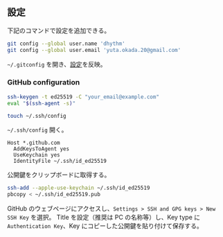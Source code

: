 ## 設定

下記のコマンドで設定を追加できる。

```sh
git config --global user.name 'dhythm'
git config --global user.email 'yuta.okada.20@gmail.com'
```

`~/.gitconfig` を開き、[設定](https://github.com/dhythm/config-public/blob/master/.gitconfig)を反映。

### GitHub configuration

```sh
ssh-keygen -t ed25519 -C "your_email@example.com"
eval "$(ssh-agent -s)"

touch ~/.ssh/config
```

`~/.ssh/config` 開く。

```
Host *.github.com
  AddKeysToAgent yes
  UseKeychain yes
  IdentityFile ~/.ssh/id_ed25519
```

公開鍵をクリップボードに取得する。

```sh
ssh-add --apple-use-keychain ~/.ssh/id_ed25519
pbcopy < ~/.ssh/id_ed25519.pub
```

GitHub のウェブページにアクセスし、`Settings > SSH and GPG keys > New SSH Key` を選択。
Title を設定（推奨は PC の名称等）し、Key type に `Authentication Key`、Key にコピーした公開鍵を貼り付けて保存する。